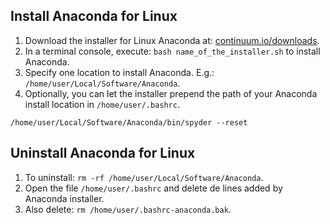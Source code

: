 ## Install Anaconda for Linux

1. Download the installer for Linux Anaconda at: [continuum.io/downloads](http://continuum.io/downloads).
2. In a terminal console, execute: ```bash name_of_the_installer.sh``` to install Anaconda.
3. Specify one location to install Anaconda. E.g.: ```/home/user/Local/Software/Anaconda```.
4. Optionally, you can let the installer prepend the path of your Anaconda install location in ```/home/user/.bashrc```.

```/home/user/Local/Software/Anaconda/bin/spyder --reset```

## Uninstall Anaconda for Linux

1. To uninstall: ```rm -rf /home/user/Local/Software/Anaconda```.
2. Open the file ```/home/user/.bashrc``` and delete de lines added by Anaconda installer.
3. Also delete: ```rm /home/user/.bashrc-anaconda.bak```.
